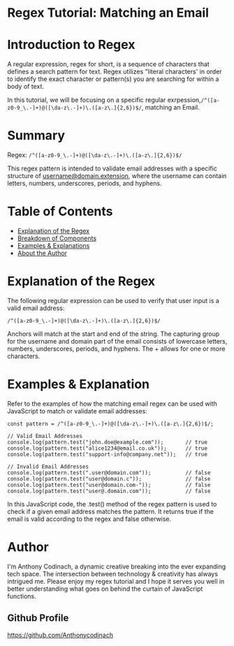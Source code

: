 # Regex Tutorial: Matching an Email

# Introduction to Regex

A regular expression, regex for short, is a sequence of characters that defines a search pattern for text. Regex utilizes "literal characters' in order to identify the exact character or pattern(s) you are searching for within a body of text.

In this tutorial, we will be focusing on a specific regular exrpession,`/^([a-z0-9_\.-]+)@([\da-z\.-]+)\.([a-z\.]{2,6})$/`, matching an Email.

# Summary

Regex: `/^([a-z0-9_\.-]+)@([\da-z\.-]+)\.([a-z\.]{2,6})$/`

This regex pattern is intended to validate email addresses with a specific structure of username@domain.extension, where the username can contain letters, numbers, underscores, periods, and hyphens.

# Table of Contents

- [Explanation of the Regex](#anchors)
- [Breakdown of Components](#quantifiers)
- [Examples & Explanations](#or-operator)
- [About the Author](#author)

# Explanation of the Regex

The following regular expression can be used to verify that user input is a valid email address:

`/^([a-z0-9_\.-]+)@([\da-z\.-]+)\.([a-z\.]{2,6})$/`

Anchors will match at the start and end of the string. The capturing group for the username and domain part of the email consists of lowercase letters, numbers, underscores, periods, and hyphens. The + allows for one or more characters.

# Examples & Explanation

Refer to the examples of how the matching email regex can be used with JavaScript to match or validate email addresses:

`const pattern = /^([a-z0-9_\.-]+)@([\da-z\.-]+)\.([a-z\.]{2,6})$/;`

`// Valid Email Addresses`
`console.log(pattern.test("john.doe@example.com"));       // true`
`console.log(pattern.test("alice1234@email.co.uk"));      // true`
`console.log(pattern.test("support-info@company.net"));   // true`

`// Invalid Email Addresses`
`console.log(pattern.test(".user@domain.com"));           // false`
`console.log(pattern.test("user@domain.c"));              // false`
`console.log(pattern.test("user@domain.com-"));           // false`
`console.log(pattern.test("user@.domain.com"));           // false`

In this JavaScript code, the .test() method of the regex pattern is used to check if a given email address matches the pattern. It returns true if the email is valid according to the regex and false otherwise. 

# Author

I'm Anthony Codinach, a dynamic creative breaking into the ever expanding tech space. The intersection between technology & creativity has always intrigued me. Please enjoy my regex tutorial and I hope it serves you well in better understanding what goes on behind the curtain of JavaScript functions.

## Github Profile
https://github.com/Anthonycodinach
